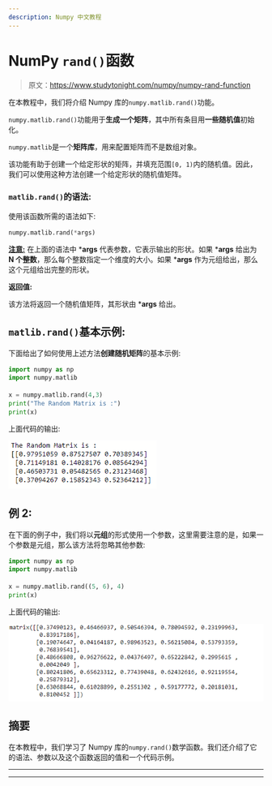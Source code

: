 ```yaml
---
description: Numpy 中文教程
---
```


# NumPy `rand()`函数

> 原文：<https://www.studytonight.com/numpy/numpy-rand-function>

在本教程中，我们将介绍 Numpy 库的`numpy.matlib.rand()`功能。

`numpy.matlib.rand()`功能用于**生成一个矩阵**，其中所有条目用**一些随机值**初始化。

`numpy.matlib`是一个**矩阵库**，用来配置矩阵而不是数组对象。

该功能有助于创建一个给定形状的矩阵，并填充范围`[0, 1)`内的随机值。因此，我们可以使用这种方法创建一个给定形状的随机值矩阵。

### `matlib.rand()`的语法:

使用该函数所需的语法如下:

```py
numpy.matlib.rand(*args)
```

<u>**注意:**</u> 在上面的语法中 ***args** 代表参数，它表示输出的形状。如果 ***args** 给出为 **N 个整数**，那么每个整数指定一个维度的大小。如果 ***args** 作为元组给出，那么这个元组给出完整的形状。

**返回值:**

该方法将返回一个随机值矩阵，其形状由 ***args** 给出。

## `matlib.rand()`基本示例:

下面给出了如何使用上述方法**创建随机矩阵**的基本示例:

```py
import numpy as np  
import numpy.matlib  

x = numpy.matlib.rand(4,3)
print("The Random Matrix is :")
print(x)
```

上面代码的输出:

![Numpy rand() function output example](img/dfc48aa28ecaf1d9ea0411d5b5e2b65a.png)

## 例 2:

在下面的例子中，我们将以**元组**的形式使用一个参数，这里需要注意的是，如果一个参数是元组，那么该方法将忽略其他参数:

```py
import numpy as np
import numpy.matlib

x = numpy.matlib.rand((5, 6), 4)
print(x)
```

上面代码的输出:

![Numpy rand() function output example](img/091c89319aa2f37185dca00900679d65.png)

## 摘要

在本教程中，我们学习了 Numpy 库的`numpy.rand()`数学函数。我们还介绍了它的语法、参数以及这个函数返回的值和一个代码示例。

* * *

* * *